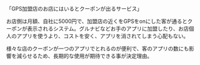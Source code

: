 「GPS加盟店のお店にはいるとクーポンが出るサービス」

お店側は月額、自社に5000円で、加盟店の近くをGPSをonにした客が通るとクーポンが表示されるシステム。グルナビなどお手のアプリに加盟したり、お店個人のアプリを使うより、コストを安く、アプリを消されてしまう心配もない。

様々な店のクーポンが一つのアプリでとれるのが便利で、客のアプリの数にも影響を減らせるため、長期的な使用が期待できる事が決定理由。
